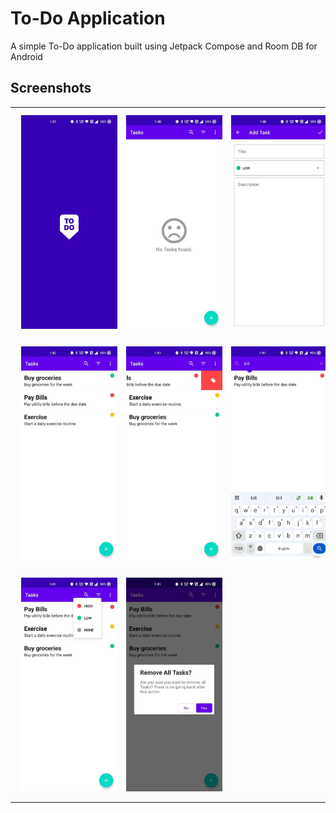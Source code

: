 # To-Do Application

A simple To-Do application built using Jetpack Compose and Room DB for Android

## Screenshots

|                                                                      |                                                                      |                                                                       |
|----------------------------------------------------------------------|----------------------------------------------------------------------|-----------------------------------------------------------------------|
| <img src="/screenshots/1.JPEG" width="200" hspace="10" vspace="10"/> | <img src="/screenshots/2.JPEG" width="200" hspace="10" vspace="10"/> | <img src="/screenshots/3.JPEG" width="200" hspace="10" vspace="10" /> |
| <img src="/screenshots/4.JPEG" width="200" hspace="10" vspace="10"/> | <img src="/screenshots/5.JPEG" width="200" hspace="10" vspace="10"/> | <img src="/screenshots/6.JPEG" width="200" hspace="10" vspace="10"/>  |
| <img src="/screenshots/7.JPEG" width="200" hspace="10" vspace="10"/> | <img src="/screenshots/8.JPEG" width="200" hspace="10" vspace="10"/> |